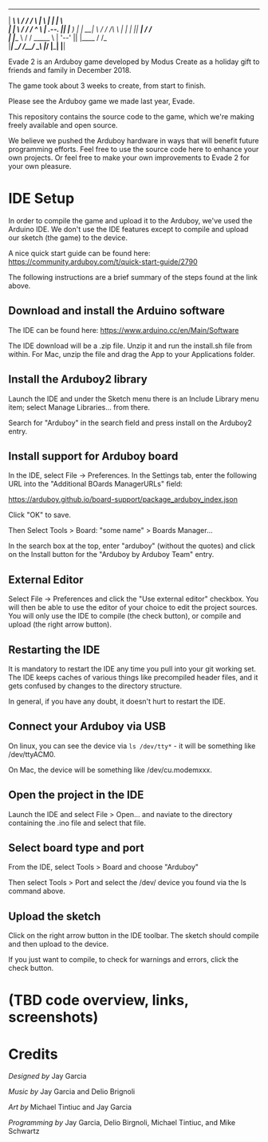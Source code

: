   ___________    ____  ___       _______   _______     ___   
 |   ____\   \  /   / /   \     |       \ |   ____|   |__ \  
 |  |__   \   \/   / /  ^  \    |  .--.  ||  |__         ) | 
 |   __|   \      / /  /_\  \   |  |  |  ||   __|       / /  
 |  |____   \    / /  _____  \  |  '--'  ||  |____     / /_  
 |_______|   \__/ /__/     \__\ |_______/ |_______|   |____| 
                                                           
Evade 2 is an Arduboy game developed by Modus Create as a holiday gift to friends and family in December 2018.

The game took about 3 weeks to create, from start to finish.

Please see the Arduboy game we made last year, Evade.

This repository contains the source code to the game, which we're making freely available and open source.

We believe we pushed the Arduboy hardware in ways that will benefit future programming efforts.  Feel free to use the
source code here to enhance your own projects.  Or feel free to make your own improvements to Evade 2 for your own 
pleasure.

# IDE Setup

In order to compile the game and upload it to the Arduboy, we've used the Arduino IDE.  We don't use the IDE features except
to compile and upload our sketch (the game) to the device.

A nice quick start guide can be found here:
https://community.arduboy.com/t/quick-start-guide/2790

The following instructions are a brief summary of the steps found at the link above.

## Download and install the Arduino software

The IDE can be found here:
https://www.arduino.cc/en/Main/Software

The IDE download will be a .zip file.  Unzip it and run the install.sh file from within.  For Mac, unzip the file and drag the App to your
Applications folder.

## Install the Arduboy2 library

Launch the IDE and under the Sketch menu there is an Include Library menu item; select Manage Libraries... from there.

Search for "Arduboy" in the search field and press install on the Arduboy2 entry.

## Install support for Arduboy board

In the IDE, select File -> Preferences.  In the Settings tab, enter the following URL into the "Additional BOards ManagerURLs" field:

https://arduboy.github.io/board-support/package_arduboy_index.json

Click "OK" to save.

Then Select Tools > Board: "some name" > Boards Manager... 

In the search box at the top, enter "arduboy" (without the quotes) and click on the Install button for the "Arduboy by Arduboy Team" entry.

## External Editor

Select File -> Preferences and click the "Use external editor" checkbox.  You will then be able to use the editor of your choice
to edit the project sources.  You will only use the IDE to compile (the check button), or compile and upload (the right arrow button).
## Restarting the IDE

It is mandatory to restart the IDE any time you pull into your git working set.  The IDE keeps caches of various things like precompiled
header files, and it gets confused by changes to the directory structure.

In general, if you have any doubt, it doesn't hurt to restart the IDE.

## Connect your Arduboy via USB

On linux, you can see the device via ```ls /dev/tty*``` - it will be something like /dev/ttyACM0.

On Mac, the device will be something like /dev/cu.modemxxx.


## Open the project in the IDE

Launch the IDE and select File > Open... and naviate to the directory containing the .ino file and select that file.

## Select board type and port

From the IDE, select Tools > Board and choose "Arduboy"

Then select Tools > Port and select the /dev/ device you found via the ls command above.

## Upload the sketch

Click on the right arrow button in the IDE toolbar.  The sketch should compile and then upload to the device.

If you just want to compile, to check for warnings and errors, click the check button.

# (TBD code overview, links, screenshots)

# Credits

*Designed by* Jay Garcia

*Music by* Jay Garcia and Delio Brignoli

*Art by* Michael Tintiuc and Jay Garcia

*Programming by* Jay Garcia, Delio Birgnoli, Michael Tintiuc, and Mike Schwartz
